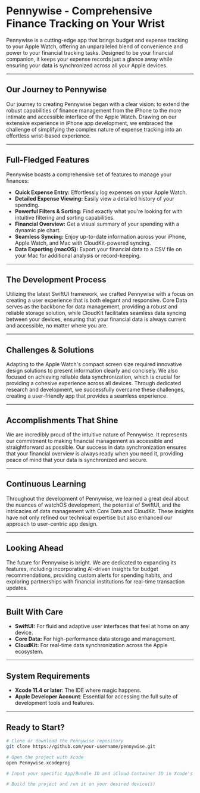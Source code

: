 # Pennywise - Comprehensive Finance Tracking on Your Wrist
Pennywise is a cutting-edge app that brings budget and expense tracking to your Apple Watch, offering an unparalleled blend of convenience and power to your financial tracking tasks. Designed to be your financial companion, it keeps your expense records just a glance away while ensuring your data is synchronized across all your Apple devices.

---

## Our Journey to Pennywise
Our journey to creating Pennywise began with a clear vision: to extend the robust capabilities of finance management from the iPhone to the more intimate and accessible interface of the Apple Watch. Drawing on our extensive experience in iPhone app development, we embraced the challenge of simplifying the complex nature of expense tracking into an effortless wrist-based experience.

---

## Full-Fledged Features
Pennywise boasts a comprehensive set of features to manage your finances:

- **Quick Expense Entry:** Effortlessly log expenses on your Apple Watch.
- **Detailed Expense Viewing:** Easily view a detailed history of your spending.
- **Powerful Filters & Sorting:** Find exactly what you're looking for with intuitive filtering and sorting capabilities.
- **Financial Overview:** Get a visual summary of your spending with a dynamic pie chart.
- **Seamless Syncing:** Enjoy up-to-date information across your iPhone, Apple Watch, and Mac with CloudKit-powered syncing.
- **Data Exporting (macOS):** Export your financial data to a CSV file on your Mac for additional analysis or record-keeping.

---

## The Development Process

Utilizing the latest SwiftUI framework, we crafted Pennywise with a focus on creating a user experience that is both elegant and responsive. Core Data serves as the backbone for data management, providing a robust and reliable storage solution, while CloudKit facilitates seamless data syncing between your devices, ensuring that your financial data is always current and accessible, no matter where you are.

---

## Challenges & Solutions

Adapting to the Apple Watch's compact screen size required innovative design solutions to present information clearly and concisely. We also focused on achieving reliable data synchronization, which is crucial for providing a cohesive experience across all devices. Through dedicated research and development, we successfully overcame these challenges, creating a user-friendly app that provides a seamless experience.

---

## Accomplishments That Shine

We are incredibly proud of the intuitive nature of Pennywise. It represents our commitment to making financial management as accessible and straightforward as possible. Our success in data synchronization ensures that your financial overview is always ready when you need it, providing peace of mind that your data is synchronized and secure.

---

## Continuous Learning

Throughout the development of Pennywise, we learned a great deal about the nuances of watchOS development, the potential of SwiftUI, and the intricacies of data management with Core Data and CloudKit. These insights have not only refined our technical expertise but also enhanced our approach to user-centric app design.

---

## Looking Ahead

The future for Pennywise is bright. We are dedicated to expanding its features, including incorporating AI-driven insights for budget recommendations, providing custom alerts for spending habits, and exploring partnerships with financial institutions for real-time transaction updates.

---

## Built With Care

- **SwiftUI:** For fluid and adaptive user interfaces that feel at home on any device.
- **Core Data:** For high-performance data storage and management.
- **CloudKit:** For real-time data synchronization across the Apple ecosystem.

---

## System Requirements

- **Xcode 11.4 or later**: The IDE where magic happens.
- **Apple Developer Account**: Essential for accessing the full suite of development tools and features.
  
 ---

## Ready to Start?

```bash
# Clone or download the Pennywise repository
git clone https://github.com/your-username/pennywise.git

# Open the project with Xcode
open Pennywise.xcodeproj

# Input your specific App/Bundle ID and iCloud Container ID in Xcode's project settings

# Build the project and run it on your desired device(s)


